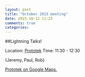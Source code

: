 ```yaml
---
layout: post
title: "October 2015 meeting"
date: 2015-10-12 11:23
comments: true
categories:
---
```

##Lightning Talks!


Location: [Prototek][prototek]
Time: 11:30 - 12:30

{Jeremy, Paul, Rob}

<a href="https://www.google.com/maps/place/401+NW+10th+St/@35.478527,-97.519417,17z/data=!3m1!4b1!4m2!3m1!1s0x87b21733fd30d655:0xce3a1cd9b95c8415">Prototek on Google Maps.</a>

[prototek]: http://prototekokc.com/
